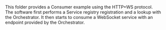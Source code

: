 This folder provides a Consumer example using the HTTP+WS protocol. The software first performs a Service registry registration and a lookup with the Orchestrator.
It then starts to consume a WebSocket service with an endpoint provided by the Orchestrator.
